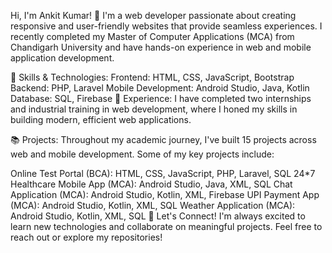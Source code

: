 Hi, I'm Ankit Kumar! 👋
I'm a web developer passionate about creating responsive and user-friendly websites that provide seamless experiences. I recently completed my Master of Computer Applications (MCA) from Chandigarh University and have hands-on experience in web and mobile application development.

🌟 Skills & Technologies:
Frontend: HTML, CSS, JavaScript, Bootstrap
Backend: PHP, Laravel
Mobile Development: Android Studio, Java, Kotlin
Database: SQL, Firebase
💼 Experience:
I have completed two internships and industrial training in web development, where I honed my skills in building modern, efficient web applications.

📚 Projects:
Throughout my academic journey, I've built 15 projects across web and mobile development. Some of my key projects include:

Online Test Portal (BCA): HTML, CSS, JavaScript, PHP, Laravel, SQL
24*7 Healthcare Mobile App (MCA): Android Studio, Java, XML, SQL
Chat Application (MCA): Android Studio, Kotlin, XML, Firebase
UPI Payment App (MCA): Android Studio, Kotlin, XML, SQL
Weather Application (MCA): Android Studio, Kotlin, XML, SQL
🚀 Let's Connect!
I'm always excited to learn new technologies and collaborate on meaningful projects. Feel free to reach out or explore my repositories!
